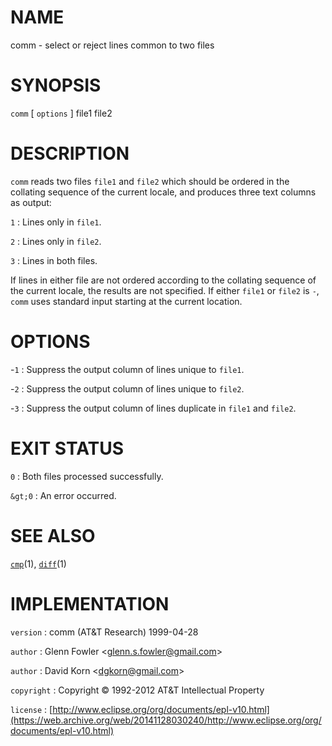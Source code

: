 # NAME

comm - select or reject lines common to two files

# SYNOPSIS

`comm` \[ `options` \] file1 file2

# DESCRIPTION

`comm` reads two files `file1` and `file2` which should be ordered in
the collating sequence of the current locale, and produces three text
columns as output:

`1`
: Lines only in `file1`.

`2`
: Lines only in `file2`.

`3`
: Lines in both files.

If lines in either file are not ordered according to the collating
sequence of the current locale, the results are not specified.
If either `file1` or `file2` is `-`, `comm` uses standard input
starting at the current location.

# OPTIONS

-`1`
: Suppress the output column of lines unique to `file1`.

-`2`
: Suppress the output column of lines unique to `file2`.

-`3`
: Suppress the output column of lines duplicate in `file1` and
    `file2`.

# EXIT STATUS

`0`
: Both files processed successfully.

`&gt;0`
:   An error occurred.

# SEE ALSO

[`cmp`](/web/20141128030240/http://www2.research.att.com/~astopen/man/man1/cmp.html)(1),
[`diff`](/web/20141128030240/http://www2.research.att.com/~astopen/man/man1/diff.html)(1)

# IMPLEMENTATION

`version`
:   comm (AT&T Research) 1999-04-28

`author`
:   Glenn Fowler
    &lt;[glenn.s.fowler@gmail.com](https://web.archive.org/web/20141128030240/mailto:glenn.s.fowler@gmail.com)&gt;

`author`
:   David Korn
    &lt;[dgkorn@gmail.com](https://web.archive.org/web/20141128030240/mailto:dgkorn@gmail.com)&gt;

`copyright`
:   Copyright © 1992-2012 AT&T Intellectual Property

`license`
:   [http://www.eclipse.org/org/documents/epl-v10.html](https://web.archive.org/web/20141128030240/http://www.eclipse.org/org/documents/epl-v10.html)


